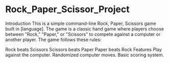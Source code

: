 # Rock_Paper_Scissor_Project
Introduction
This is a simple command-line Rock, Paper, Scissors game built in [language]. The game is a classic hand game where players choose between "Rock," "Paper," or "Scissors" to compete against a computer or another player. The game follows these rules:

Rock beats Scissors
Scissors beats Paper
Paper beats Rock
Features
Play against the computer.
Randomized computer moves.
Basic scoring system.
